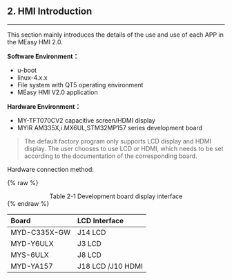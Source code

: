 ## 2. HMI Introduction

---

This section mainly introduces the details of the use and use of each APP in the MEasy HMI 2.0.

**Software Environment：**

* u-boot
* linux-4.x.x
* File system with QT5 operating environment
* MEasy HMI V2.0 application


**Hardware Environment：**

* MY-TFT070CV2 capacitive screen/HDMI display
* MYIR AM335X,i.MX6UL,STM32MP157 series development board

> The default factory program only supports LCD display and HDMI display. The user chooses to use LCD or HDMI, which needs to be set according to the documentation of the corresponding board.

Hardware connection method:

{% raw %}
<div align="center" > Table 2-1 Development board display interface </div>
{% endraw %}  

| Board | LCD Interface |
| :--- | :--- |
| MYD-C335X-GW | J14 LCD |
| MYD-Y6ULX | J3 LCD |
| MYS-6ULX | J8 LCD |
| MYD-YA157 | J18 LCD /J10 HDMI|



